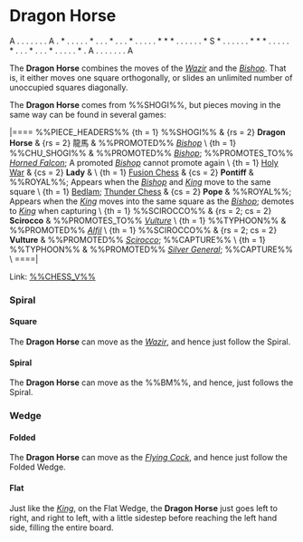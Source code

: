 # Dragon Horse

<div class = "movement">
A . . . . . . . A
. * . . . . . * .
. . * . . . * . .
. . . * * * . . .
. . . * S * . . .
. . . * * * . . .
. . * . . . * . .
. * . . . . . * .
A . . . . . . . A
</div>

The **Dragon Horse** combines the moves of the [*Wazir*](wazir.html)
and the [*Bishop*](bishop.html). That is, it either moves one
square orthogonally, or slides an unlimited number of unoccupied
squares diagonally.

The **Dragon Horse** comes from %%SHOGI%%, but pieces moving in the
same way can be found in several games:

|====
%%PIECE_HEADERS%%
  {th = 1}  %%SHOGI%%
& {rs = 2}  **Dragon Horse** & {rs = 2} &#x9F8D;&#x99AC;
&           %%PROMOTED%% [*Bishop*](bishop.html) \\
  {th = 1}  %%CHU_SHOGI%%
&           %%PROMOTED%% [*Bishop*](bishop.html);
            %%PROMOTES_TO%% [*Horned Falcon*](horned_falcon.html);
            A promoted [*Bishop*](bishop.html) cannot promote again \\
  {th = 1}  [Holy War](#chess-v:40.dir/holywar/holywar.html)
& {cs = 2}  **Lady**
&           \\
  {th = 1}  [Fusion Chess](#chess-v:other.dir/fusion.html)
& {cs = 2}  **Pontiff**
&           %%ROYAL%%; Appears when the [*Bishop*](bishop.html) and
            [*King*](king.html) move to the same square \\
  {th = 1}  [Bedlam](#chess-v:other.dir/fusion.html);
            [Thunder Chess](#chess-v:difftaking.dir/thunder.html)
& {cs = 2}  **Pope**
&           %%ROYAL%%; Appears when the [*King*](king.html) moves into
            the same square as the [*Bishop*](bishop.html); demotes to
            [*King*](king.html) when capturing \\
  {th = 1}  %%SCIROCCO%%
& {rs = 2; cs = 2}
            **Scirocco**
&           %%PROMOTES_TO%% [*Vulture*](dragon_horse.html?piece=vulture) \\
  {th = 1}  %%TYPHOON%%
&           %%PROMOTED%% [*Alfil*](alfil.html) \\
  {th = 1}  %%SCIROCCO%%
& {rs = 2; cs = 2}
            **Vulture**
&           %%PROMOTED%% [*Scirocco*](dragon_horse.html?piece=scirocco);
            %%CAPTURE%% \\
  {th = 1}  %%TYPHOON%%
&           %%PROMOTED%% [*Silver General*](silver_general.html);
            %%CAPTURE%% \\
====|

Link: [%%CHESS_V%%](#piece:dragonhorse)

### Spiral

#### Square

The **Dragon Horse** can move as the [*Wazir*](wazir.html), and
hence just follow the Spiral.

#### Spiral

The **Dragon Horse** can move as the %%BM%%, and hence, just follows
the Spiral.

### Wedge

#### Folded

The **Dragon Horse** can move as the [*Flying Cock*](flying_cock.html), and
hence just follow the Folded Wedge.

#### Flat

Just like the [*King*](king.html), on the Flat Wedge, the
**Dragon Horse** just goes left to right, and right to left, with a
little sidestep before reaching the left hand side, filling the
entire board.

